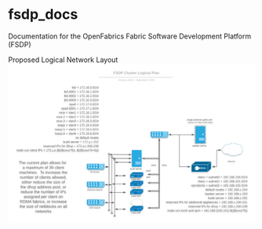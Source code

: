 # fsdp_docs
Documentation for the OpenFabrics Fabric Software Development Platform (FSDP)

Proposed Logical Network Layout
![FSDP Logical Diagram](<FSDP Logical Diagram.png>)

